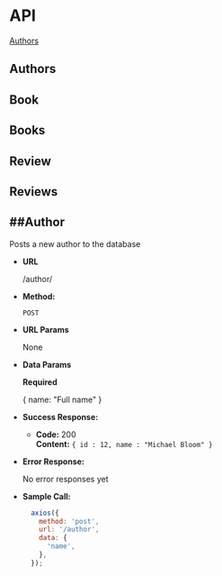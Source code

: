 # API

[Authors](https://github.com/vinylen2/ellabib-server/blob/master/API.md#authors)

Authors
----

Book
----

Books
----

Review
----

Reviews
----

##Author
----
Posts a new author to the database


* **URL**

  /author/

* **Method:**

  `POST`

*  **URL Params**

    None

* **Data Params**

  **Required**

  { name: "Full name" }

* **Success Response:**

  * **Code:** 200 <br />
    **Content:** `{ id : 12, name : "Michael Bloom" }`

* **Error Response:**

  No error responses yet
  <!-- * **Code:** 404 NOT FOUND <br />
    **Content:** `{ error : "User doesn't exist" }`

  OR

  * **Code:** 401 UNAUTHORIZED <br />
    **Content:** `{ error : "You are unauthorized to make this request." }` -->

* **Sample Call:**

  ```javascript
    axios({
      method: 'post',
      url: '/author',
      data: {
        'name',
      },
    });
  ```
